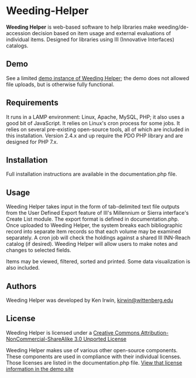 # Weeding-Helper

**Weeding Helper** is web-based software to help libraries make 
weeding/de-accession decision based on item usage and external evaluations of 
individual items. Designed for libraries using III (Innovative Interfaces) 
catalogs.

## Demo

See a limited [demo instance of Weeding Helper](http://www6.wittenberg.edu/lib/iii/weed/demo/); the demo does not allowed file uploads, but is otherwise fully functional. 

## Requirements

It runs in a LAMP environment: Linux, Apache, MySQL, PHP; it also uses a good 
bit of JavaScript. It relies on Linux's cron process for some jobs. It relies 
on several pre-existing open-source tools, all of which are included in this 
installation. Version 2.4.x and up require the PDO PHP library and are 
designed for PHP 7.x. 

## Installation

Full installation instructions are available in the documentation.php file. 

## Usage

Weeding Helper takes input in the form of tab-delimited text file outputs from
the User Defined Export feature of III's Millennium or Sierra interface's 
Create List module. The export format is defined in documentation.php. Once 
uploaded to Weeding Helper, the system breaks each bibliographic record into 
separate item records so that each volume may be examined separately. A cron 
job will check the holdings against a shared III INN-Reach catalog (if 
desired). Weeding Helper will allow users to make notes and changes to 
selected fields.

Items may be viewed, filtered, sorted and printed. Some data visualization is 
also included. 

## Authors

Weeding Helper was developed by Ken Irwin, kirwin@wittenberg.edu

## License

Weeding Helper is licensed under a 
[Creative Commons Attribution-NonCommercial-ShareAlike 3.0 Unported License](http://creativecommons.org/licenses/by-nc-sa/3.0/deed.en_US)

Weeding Helper makes use of various other open-source components.
These components are used in compliance with their individual licenses.
Those licenses are listed in the documentation.php file.
[View that license information in the demo site](www6.wittenberg.edu/weed/documentation.php#open_source)
